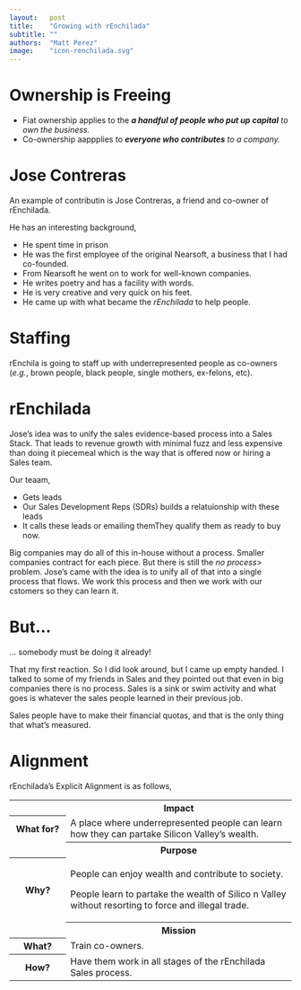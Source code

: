 ```yaml
---
layout:   post
title:    "Growing with rEnchilada"
subtitle: ""
authors:  "Matt Perez"
image:    "icon-renchilada.svg"
---
```


<div style='display:none; '>
 <p>It is not &lsquo;breaking out&rsquo; or &lsquo;freedom.&rsquo; It is about helping people and their communities grow.</p>
</div>

<h1>Ownership is Freeing</h1>
  <ul>
   <li>Fiat ownership applies to the <em><strong>a handful of people who put up capital</strong> to own the business.</em></li>
   <li>Co-ownership aappplies to <em><strong>everyone who contributes</strong> to a company.</em></li>
  </ul>

<h1>Jose Contreras</h1>
 <p>An example of contributin is Jose Contreras, a friend and co-owner of rEnchilada.</p>
 <p>He has an interesting background,</p>
  <ul>
   <li>He spent time in prison</li>
   <li>He was the first employee of the original Nearsoft, a business that I had co-founded.</li>
   <li>From Nearsoft he went on to work for well-known companies.</li>
   <li>He writes poetry and has a facility with words.</li>
   <li>He is very creative and very quick on his feet.</li>
   <li>He came up with what became the <em>rEnchilada</em> to help people.</li>
  </ul>

<h1>Staffing</h1>
  <p>rEnchila is going to staff up with underrepresented people as co-owners (<em>e.g.</em>, brown people, black people, single mothers, ex-felons, etc).</p>
 
<h1>rEnchilada</h1>
 <p>Jose&rsquo;s idea was to unify the sales evidence-based process into a Sales Stack. That leads to revenue growth with minimal fuzz and less expensive than doing it piecemeal which is the way that is offered now or hiring a Sales team.</p>
 <p>Our teaam,</p>
 <ul>
  <li>Gets leads</li>
  <li>Our Sales Development Reps (SDRs) builds a relatuionship with these leads
  <li>It calls these leads or emailing them</li?
  <li>They qualify them as <span class="iquo">ready to buy now.</span></li>
 </ul>
 <p>Big companies may do all of this in-house without a process. Smaller companies contract for each piece. But there is still the <em>no process</em>> problem. Jose&rsquo;s came with the idea is to unify all of that into a single process that flows. We work this process and then we work with our cstomers so they can learn it.</p>

<h1>But…</h1>
 <div class="_citation_">… somebody must be doing it already!</div>
 <p>That my first reaction. So I did look around, but I came up empty handed. I talked to some of my friends in Sales and they pointed out that even in big companies there is no process. Sales is a sink or swim activity and what goes is whatever the sales people learned in their previous job.</p>
 <p>Sales people have to make their financial quotas, and that is the only thing that what&rsquo;s measured.</p>

<h1>Alignment</h1>
 <p>rEnchilada&rsquo;s Explicit Alignment is as follows,</p>
 <div class='_center'>
  <table class='_explicitalignment'>
   <tr id='_background'>
    <td></td>
    <th>Impact</th>
   </tr>
   <tr>
    <th style='width:20%; '>What for?</th>
    <td>A place where underrepresented people can learn how they can partake Silicon Valley&rsquo;s wealth.</td>
   </tr>
   <tr id='_background'>
    <td></td>
    <th>Purpose</th>
   </tr>
   <tr>
    <th>Why?</th>
    <td>
     <p>People can enjoy wealth and contribute to society.</p>
     <p>People learn to partake the wealth of Silico n Valley without resorting to force and illegal trade.</p>
    </td>
   </tr>
   <tr id='_background'>
    <td></td>
    <th>Mission</th>
   </tr>
   <tr>
    <th>What?</th>
    <td>Train co-owners.</td>
   </tr>
   <tr>
    <th>How?</th>
    <td>Have them work in all stages of the rEnchilada Sales process.</td>
   </tr>
  </table>
 </div>